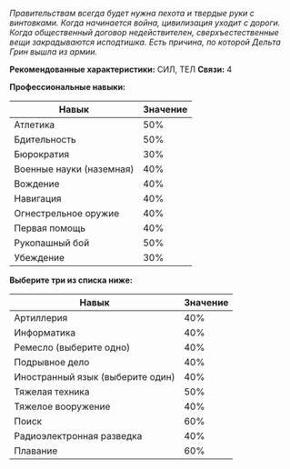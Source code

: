 *Правительствам всегда будет нужна пехота и твердые руки с винтовками. Когда начинается война, цивилизация уходит с дороги. Когда общественный договор недействителен, сверхъестественные вещи закрадываются исподтишка. Есть причина, по которой Дельта Грин вышла из армии.*

**Рекомендованные характеристики:** СИЛ, ТЕЛ
**Связи:** 4

**Профессиональные навыки:**

| Навык                            | Значение |
| -------------------------------- | -------- |
| Атлетика                         | 50%      |
| Бдительность                     | 50%      |
| Бюрократия                       | 30%      |
| Военные науки (наземная)        | 40%      |
| Вождение                         | 40%      |
| Навигация                        | 40%      |
| Огнестрельное оружие             | 40%      |
| Первая помощь                    | 40%      |
| Рукопашный бой                   | 50%      |
| Убеждение                        | 30%      |

**Выберите три из списка ниже:**

| Навык                            | Значение |
| -------------------------------- | -------- |
| Артиллерия                       | 40%      |
| Информатика                      | 40%      |
| Ремесло (выберите одно)          | 40%      |
| Подрывное дело                   | 40%      |
| Иностранный язык (выберите один) | 40%      |
| Тяжелая техника                  | 50%      |
| Тяжелое вооружение               | 40%      |
| Поиск                            | 60%      |
| Радиоэлектронная разведка        | 40%      |
| Плавание                         | 60%      |
